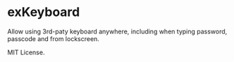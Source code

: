 exKeyboard
=====================================

Allow using 3rd-paty keyboard anywhere, including when typing password, passcode and from lockscreen.

MIT License.
